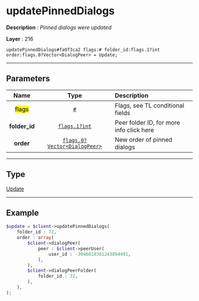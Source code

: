 # updatePinnedDialogs

**Description** : *Pinned dialogs were updated*

**Layer** : 216

```tl
updatePinnedDialogs#fa0f3ca2 flags:# folder_id:flags.1?int order:flags.0?Vector<DialogPeer> = Update;
```

---

## Parameters

| Name | Type | Description |
| :---: | :---: | :--- |
| <mark>flags</mark> | [`#`](type/#) | Flags, see TL conditional fields |
| **folder_id** | [`flags.1?int`](type/int) | Peer folder ID, for more info click here |
| **order** | [`flags.0?Vector<DialogPeer>`](type/DialogPeer) | New order of pinned dialogs |

---

## Type

[Update](type/Update)

---

## Example

```php
$update = $client->updatePinnedDialogs(
	folder_id : 72,
	order : array(
		$client->dialogPeer(
			peer : $client->peerUser(
				user_id : -3046810381243894491,
			),
		),
		$client->dialogPeerFolder(
			folder_id : 32,
		),
	),
);
```